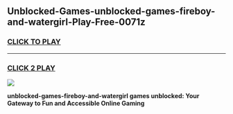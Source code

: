 
## Unblocked-Games-unblocked-games-fireboy-and-watergirl-Play-Free-0071z
<h3>
<a href="https://premium76.site?title=unblocked-games-fireboy-and-watergirl&ref=09A">CLICK TO PLAY</a></h3>
<hr>

<h3>
<a href="https://premium76.site?title=unblocked-games-fireboy-and-watergirl&ref=09A">CLICK 2 PLAY</a>
  
</h3>

<a href="https://premium76.site?title=unblocked-games-fireboy-and-watergirl&ref=09A"><img src="https://clearcache.store/games.png"></a>


**unblocked-games-fireboy-and-watergirl games unblocked: Your Gateway to Fun and Accessible Online Gaming**
